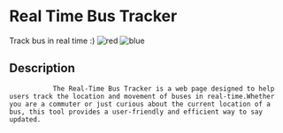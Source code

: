 <a name="readme-top"></a>
# Real Time Bus Tracker
   Track bus in real time :)
   ![red](https://github.com/bhavyac18/real-time-bus-tracker/assets/53191128/f33c7a2e-71a8-413f-b25c-dc02e5c45d36)
![blue](https://github.com/bhavyac18/real-time-bus-tracker/assets/53191128/891fddb7-610b-4766-9739-a99f385436af)

## Description
               The Real-Time Bus Tracker is a web page designed to help users track the location and movement of buses in real-time.Whether you are a commuter or just curious about the current location of a bus, this tool provides a user-friendly and efficient way to say updated. 
